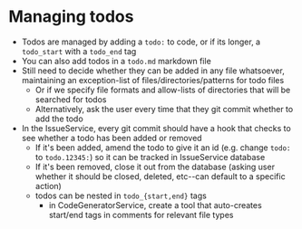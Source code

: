 # Managing todos
- Todos are managed by adding a `todo:` to code, or if its longer, a `todo_start` with a `todo_end` tag
- You can also add todos in a `todo.md` markdown file
- Still need to decide whether they can be added in any file whatsoever, maintaining an exception-list of files/directories/patterns for todo files
	- Or if we specify file formats and allow-lists of directories that will be searched for todos
	- Alternatively, ask the user every time that they git commit whether to add the todo
- In the IssueService, every git commit should have a hook that checks to see whether a todo has been added or removed
	- If it's been added, amend the todo to give it an id (e.g. change `todo:` to `todo.12345:`) so it can be tracked in IssueService database
	- If it's been removed, close it out from the database (asking user whether it should be closed, deleted, etc--can default to a specific action)
	- todos can be nested in `todo_{start,end}` tags
		- in CodeGeneratorService, create a tool that auto-creates start/end tags in comments for relevant file types

